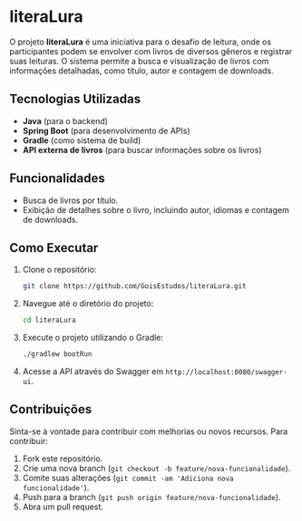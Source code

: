 # literaLura

O projeto **literaLura** é uma iniciativa para o desafio de leitura, onde os participantes podem se envolver com livros de diversos gêneros e registrar suas leituras. O sistema permite a busca e visualização de livros com informações detalhadas, como título, autor e contagem de downloads.

## Tecnologias Utilizadas

- **Java** (para o backend)
- **Spring Boot** (para desenvolvimento de APIs)
- **Gradle** (como sistema de build)
- **API externa de livros** (para buscar informações sobre os livros)

## Funcionalidades

- Busca de livros por título.
- Exibição de detalhes sobre o livro, incluindo autor, idiomas e contagem de downloads.

## Como Executar

1. Clone o repositório:

    ```bash
    git clone https://github.com/GoisEstudos/literaLura.git
    ```

2. Navegue até o diretório do projeto:

    ```bash
    cd literaLura
    ```

3. Execute o projeto utilizando o Gradle:

    ```bash
    ./gradlew bootRun
    ```

4. Acesse a API através do Swagger em `http://localhost:8080/swagger-ui`.

## Contribuições

Sinta-se à vontade para contribuir com melhorias ou novos recursos. Para contribuir:

1. Fork este repositório.
2. Crie uma nova branch (`git checkout -b feature/nova-funcionalidade`).
3. Comite suas alterações (`git commit -am 'Adiciona nova funcionalidade'`).
4. Push para a branch (`git push origin feature/nova-funcionalidade`).
5. Abra um pull request.
